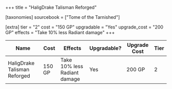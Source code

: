 +++
title = "HaligDrake Talisman Reforged"

[taxonomies]
sourcebook = ["Tome of the Tarnished"]

[extra]
tier = "2"
cost = "150 GP"
upgradable = "Yes"
upgrade_cost = "200 GP"
effects = "Take 10% less Radiant damage"
+++

| Name                          | Cost    | Effects                                                                                           | Upgradable? | Upgrade Cost | Tier |
| ----------------------------- | ------- | ----------------------------------------------------------------------------------------------- | ----------- | ------------ | ---- |
| HaligDrake Talisman Reforged | 150 GP | Take 10% less Radiant damage | Yes | 200 GP | 2 |
